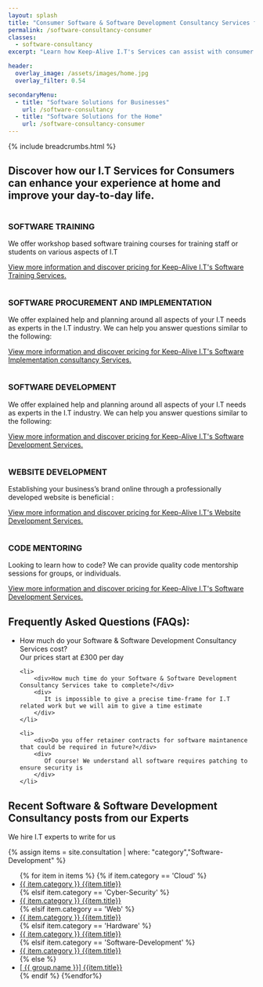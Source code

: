 ```yaml
---
layout: splash
title: "Consumer Software & Software Development Consultancy Services for the Home"
permalink: /software-consultancy-consumer
classes:
  - software-consultancy
excerpt: "Learn how Keep-Alive I.T's Services can assist with consumer software recommendations for individuals, or develop bespoke platform specific Software solutions for your home."

header:
  overlay_image: /assets/images/home.jpg
  overlay_filter: 0.54

secondaryMenu:
  - title: "Software Solutions for Businesses"
    url: /software-consultancy
  - title: "Software Solutions for the Home"
    url: /software-consultancy-consumer
---
```


{% include breadcrumbs.html %}

## Discover how our I.T Services for Consumers can enhance your experience at home and improve your day-to-day life.

<div class="divider div-transparent div-arrow-down"></div>

<div class="consultancy-row aos-init aos-animate" data-aos="fade-zoom-in" data-aos-offset="200" data-aos-easing="ease-in-sine" data-aos-duration="600" data-aos-once="true">
    <div class="row">
        <div class="col-xs-4 col-sm-3">
            <img class="lazy" data-src="/assets/images/icons/software-training.png">  
        </div>
        <div class="col-xs-8 col-sm-9">
            <h3>SOFTWARE TRAINING</h3>
            <p>We offer workshop based software training courses for training staff or students on various aspects of I.T</p>    
            <p><a href="/software-consultancy-consumer/software-training-services">View more information and discover pricing for Keep-Alive I.T's Software Training Services.</a></p>
        </div>
    </div>
</div>

<div class="divider div-transparent div-arrow-down"></div>

<div class="consultancy-row aos-init aos-animate" data-aos="fade-zoom-in" data-aos-offset="200" data-aos-easing="ease-in-sine" data-aos-duration="600" data-aos-once="true">
    <div class="row">
        <div class="col-xs-4 col-sm-3">
            <img class="lazy" data-src="/assets/images/icons/software.png">
        </div>
        <div class="col-xs-8 col-sm-9">
            <h3>SOFTWARE PROCUREMENT AND IMPLEMENTATION</h3>
            <p>We offer explained help and planning around all aspects of your I.T needs as experts in the I.T industry. We can help you answer questions similar to the following:</p>      
            <p><a href="/software-consultancy-consumer/software-procurement-services">View more information and discover pricing for Keep-Alive I.T's Software Implementation consultancy Services.</a></p>
        </div>
    </div>
</div>

<div class="divider div-transparent div-arrow-down"></div>

<div class="consultancy-row aos-init aos-animate" data-aos="fade-zoom-in" data-aos-offset="200" data-aos-easing="ease-in-sine" data-aos-duration="600" data-aos-once="true">
    <div class="row">
        <div class="col-xs-4 col-sm-3">
            <img class="lazy" data-src="/assets/images/icons/programmer.png">
        </div>
        <div class="col-xs-8 col-sm-9">
            <h3>SOFTWARE DEVELOPMENT</h3>
            <p>We offer explained help and planning around all aspects of your I.T needs as experts in the I.T industry. We can help you answer questions similar to the following:</p>
            <p><a href="/software-consultancy-consumer/software-development-services">View more information and discover pricing for Keep-Alive I.T's Software Development Services.</a></p>
        </div>
    </div>
</div>

<div class="divider div-transparent div-arrow-down"></div>

<div class="consultancy-row aos-init aos-animate" data-aos="fade-zoom-in" data-aos-offset="200" data-aos-easing="ease-in-sine" data-aos-duration="600" data-aos-once="true">
    <div class="row">
        <div class="col-xs-4 col-sm-3">
            <img class="lazy" data-src="/assets/images/icons/web.png">
        </div>
        <div class="col-xs-8 col-sm-9">
            <h3>WEBSITE DEVELOPMENT</h3>
            <p>Establishing your business’s brand online through a professionally developed website is beneficial :</p>
            <p><a href="/software-consultancy-consumer/website-development-services">View more information and discover pricing for Keep-Alive I.T's Website Development Services.</a></p>
        </div>
    </div>
</div>

<div class="divider div-transparent div-arrow-down"></div>

<div class="consultancy-row aos-init aos-animate" data-aos="fade-zoom-in" data-aos-offset="200" data-aos-easing="ease-in-sine" data-aos-duration="600" data-aos-once="true">
    <div class="row">
        <div class="col-xs-4 col-sm-3">
            <img class="lazy" data-src="/assets/images/icons/team.png">
        </div>
        <div class="col-xs-8 col-sm-9">
            <h3>CODE MENTORING</h3>
            <p>Looking to learn how to code? We can provide quality code mentorship sessions for groups, or individuals.</p>
            <p><a href="/software-consultancy-consumer/code-mentorship-service">View more information and discover pricing for Keep-Alive I.T's Software Development Services.</a></p>
        </div>
    </div>
</div>

<div class="divider div-transparent div-arrow-down"></div>

<h2>Frequently Asked Questions (FAQs):</h2>
<ul id="my-accordion" class="accordionjs">
    <li>
        <div>How much do your Software & Software Development Consultancy Services cost?</div>
        <div>
            Our prices start at £300 per day
        </div>
    </li>

    <li>
        <div>How much time do your Software & Software Development Consultancy Services take to complete?</div>
        <div>
           It is impossible to give a precise time-frame for I.T related work but we will aim to give a time estimate
        </div>
    </li>

    <li>
        <div>Do you offer retainer contracts for software maintanence that could be required in future?</div>
        <div>
           Of course! We understand all software requires patching to ensure security is 
        </div>
    </li>

</ul>

<div class="divider div-transparent div-arrow-down"></div>


<div id="consultancy-posts">
    <h2>Recent Software & Software Development Consultancy posts from our Experts</h2>
    <p>We hire I.T experts to write for us</p>
    {% assign items = site.consultation | where: "category","Software-Development" %}
    <ul class="post-list">
    {% for item in items %}
    {% if item.category == 'Cloud' %}
        <li><a href="{{ item.url }}"><span class="cloud-tag"><i class="fas fa-cloud"></i> {{ item.category }}</span> {{item.title}}</a></li>
    {% elsif item.category == 'Cyber-Security' %}
        <li><a href="{{ item.url }}"><span class="cyber-security-tag"><i class="fas fa-shield-alt"></i> {{ item.category }}</span> {{item.title}}</a></li>
    {% elsif item.category == 'Web' %}
        <li><a href="{{ item.url }}"><span class="web-tag"><i class="fas fa-globe"></i> {{ item.category }}</span> {{item.title}}</a></li>
    {% elsif item.category == 'Hardware' %}
        <li><a href="{{ item.url }}"><span class="hardware-tag"><i class="fas fa-microchip"></i> {{ item.category }}</span> {{item.title}}</a></li>
    {% elsif item.category == 'Software-Development' %}
        <li><a href="{{ item.url }}"><span class="software-tag"><i class="fas fa-code"></i> {{ item.category }}</span> {{item.title}}</a></li>
    {% else %}
        <li><a href="{{ item.url }}">[<i class="fas fa-cloud"></i> {{ group.name }}] {{item.title}}</a></li>
    {% endif %}
    {%endfor%}
    </ul>
</div>